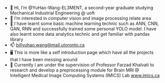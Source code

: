 - 👋 Hi, I’m @YuHao-Wang-EL3MENT, a second-year graduate studying Mechanical Industrial Engineering @ uoft
- 👀 I’m interested in computer vision and image processing relate area
- 📖 I have learnt some basic machine learning technic such as ANN, CNN, GAN, RNN and successfully trained some personal YOLO model. I have also learnt some data analytics technic and get familiar with pandas library
- 📫 billyuhao.wang@mail.utoronto.ca
- 🖥 This is more like a self introduction page which have all the projects that I have been messing around
- 🔬 Currently I am under the supervision of Professor Farzad Khalvati to research and develop a preprocessing module for Brain MRI @ Intelligent Medical Image Computing Systems (IMICS) Lab www.imics.ca

<!---
YuHao-Wang-EL3MENT/YuHao-Wang-EL3MENT is a ✨ special ✨ repository because its `README.md` (this file) appears on your GitHub profile.
You can click the Preview link to take a look at your changes.
--->
